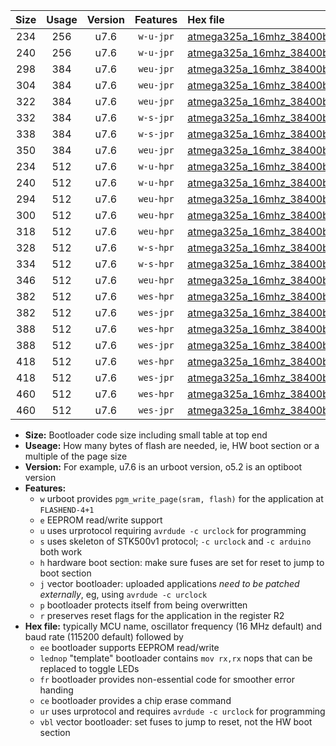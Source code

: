 |Size|Usage|Version|Features|Hex file|
|:-:|:-:|:-:|:-:|:--|
|234|256|u7.6|`w-u-jpr`|[atmega325a_16mhz_38400bps_ur_vbl.hex](https://raw.githubusercontent.com/stefanrueger/urboot/main//atmega325a_16mhz_38400bps_ur_vbl.hex)|
|240|256|u7.6|`w-u-jpr`|[atmega325a_16mhz_38400bps_lednop_ur_vbl.hex](https://raw.githubusercontent.com/stefanrueger/urboot/main//atmega325a_16mhz_38400bps_lednop_ur_vbl.hex)|
|298|384|u7.6|`weu-jpr`|[atmega325a_16mhz_38400bps_ee_ur_vbl.hex](https://raw.githubusercontent.com/stefanrueger/urboot/main//atmega325a_16mhz_38400bps_ee_ur_vbl.hex)|
|304|384|u7.6|`weu-jpr`|[atmega325a_16mhz_38400bps_ee_lednop_ur_vbl.hex](https://raw.githubusercontent.com/stefanrueger/urboot/main//atmega325a_16mhz_38400bps_ee_lednop_ur_vbl.hex)|
|322|384|u7.6|`weu-jpr`|[atmega325a_16mhz_38400bps_ee_lednop_fr_ur_vbl.hex](https://raw.githubusercontent.com/stefanrueger/urboot/main//atmega325a_16mhz_38400bps_ee_lednop_fr_ur_vbl.hex)|
|332|384|u7.6|`w-s-jpr`|[atmega325a_16mhz_38400bps_vbl.hex](https://raw.githubusercontent.com/stefanrueger/urboot/main//atmega325a_16mhz_38400bps_vbl.hex)|
|338|384|u7.6|`w-s-jpr`|[atmega325a_16mhz_38400bps_lednop_vbl.hex](https://raw.githubusercontent.com/stefanrueger/urboot/main//atmega325a_16mhz_38400bps_lednop_vbl.hex)|
|350|384|u7.6|`weu-jpr`|[atmega325a_16mhz_38400bps_ee_lednop_fr_ce_ur_vbl.hex](https://raw.githubusercontent.com/stefanrueger/urboot/main//atmega325a_16mhz_38400bps_ee_lednop_fr_ce_ur_vbl.hex)|
|234|512|u7.6|`w-u-hpr`|[atmega325a_16mhz_38400bps_ur.hex](https://raw.githubusercontent.com/stefanrueger/urboot/main//atmega325a_16mhz_38400bps_ur.hex)|
|240|512|u7.6|`w-u-hpr`|[atmega325a_16mhz_38400bps_lednop_ur.hex](https://raw.githubusercontent.com/stefanrueger/urboot/main//atmega325a_16mhz_38400bps_lednop_ur.hex)|
|294|512|u7.6|`weu-hpr`|[atmega325a_16mhz_38400bps_ee_ur.hex](https://raw.githubusercontent.com/stefanrueger/urboot/main//atmega325a_16mhz_38400bps_ee_ur.hex)|
|300|512|u7.6|`weu-hpr`|[atmega325a_16mhz_38400bps_ee_lednop_ur.hex](https://raw.githubusercontent.com/stefanrueger/urboot/main//atmega325a_16mhz_38400bps_ee_lednop_ur.hex)|
|318|512|u7.6|`weu-hpr`|[atmega325a_16mhz_38400bps_ee_lednop_fr_ur.hex](https://raw.githubusercontent.com/stefanrueger/urboot/main//atmega325a_16mhz_38400bps_ee_lednop_fr_ur.hex)|
|328|512|u7.6|`w-s-hpr`|[atmega325a_16mhz_38400bps.hex](https://raw.githubusercontent.com/stefanrueger/urboot/main//atmega325a_16mhz_38400bps.hex)|
|334|512|u7.6|`w-s-hpr`|[atmega325a_16mhz_38400bps_lednop.hex](https://raw.githubusercontent.com/stefanrueger/urboot/main//atmega325a_16mhz_38400bps_lednop.hex)|
|346|512|u7.6|`weu-hpr`|[atmega325a_16mhz_38400bps_ee_lednop_fr_ce_ur.hex](https://raw.githubusercontent.com/stefanrueger/urboot/main//atmega325a_16mhz_38400bps_ee_lednop_fr_ce_ur.hex)|
|382|512|u7.6|`wes-hpr`|[atmega325a_16mhz_38400bps_ee.hex](https://raw.githubusercontent.com/stefanrueger/urboot/main//atmega325a_16mhz_38400bps_ee.hex)|
|382|512|u7.6|`wes-jpr`|[atmega325a_16mhz_38400bps_ee_vbl.hex](https://raw.githubusercontent.com/stefanrueger/urboot/main//atmega325a_16mhz_38400bps_ee_vbl.hex)|
|388|512|u7.6|`wes-hpr`|[atmega325a_16mhz_38400bps_ee_lednop.hex](https://raw.githubusercontent.com/stefanrueger/urboot/main//atmega325a_16mhz_38400bps_ee_lednop.hex)|
|388|512|u7.6|`wes-jpr`|[atmega325a_16mhz_38400bps_ee_lednop_vbl.hex](https://raw.githubusercontent.com/stefanrueger/urboot/main//atmega325a_16mhz_38400bps_ee_lednop_vbl.hex)|
|418|512|u7.6|`wes-hpr`|[atmega325a_16mhz_38400bps_ee_lednop_fr.hex](https://raw.githubusercontent.com/stefanrueger/urboot/main//atmega325a_16mhz_38400bps_ee_lednop_fr.hex)|
|418|512|u7.6|`wes-jpr`|[atmega325a_16mhz_38400bps_ee_lednop_fr_vbl.hex](https://raw.githubusercontent.com/stefanrueger/urboot/main//atmega325a_16mhz_38400bps_ee_lednop_fr_vbl.hex)|
|460|512|u7.6|`wes-hpr`|[atmega325a_16mhz_38400bps_ee_lednop_fr_ce.hex](https://raw.githubusercontent.com/stefanrueger/urboot/main//atmega325a_16mhz_38400bps_ee_lednop_fr_ce.hex)|
|460|512|u7.6|`wes-jpr`|[atmega325a_16mhz_38400bps_ee_lednop_fr_ce_vbl.hex](https://raw.githubusercontent.com/stefanrueger/urboot/main//atmega325a_16mhz_38400bps_ee_lednop_fr_ce_vbl.hex)|

- **Size:** Bootloader code size including small table at top end
- **Useage:** How many bytes of flash are needed, ie, HW boot section or a multiple of the page size
- **Version:** For example, u7.6 is an urboot version, o5.2 is an optiboot version
- **Features:**
  + `w` urboot provides `pgm_write_page(sram, flash)` for the application at `FLASHEND-4+1`
  + `e` EEPROM read/write support
  + `u` uses urprotocol requiring `avrdude -c urclock` for programming
  + `s` uses skeleton of STK500v1 protocol; `-c urclock` and `-c arduino` both work
  + `h` hardware boot section: make sure fuses are set for reset to jump to boot section
  + `j` vector bootloader: uploaded applications *need to be patched externally*, eg, using `avrdude -c urclock`
  + `p` bootloader protects itself from being overwritten
  + `r` preserves reset flags for the application in the register R2
- **Hex file:** typically MCU name, oscillator frequency (16 MHz default) and baud rate (115200 default) followed by
  + `ee` bootloader supports EEPROM read/write
  + `lednop` "template" bootloader contains `mov rx,rx` nops that can be replaced to toggle LEDs
  + `fr` bootloader provides non-essential code for smoother error handing
  + `ce` bootloader provides a chip erase command
  + `ur` uses urprotocol and requires `avrdude -c urclock` for programming
  + `vbl` vector bootloader: set fuses to jump to reset, not the HW boot section
